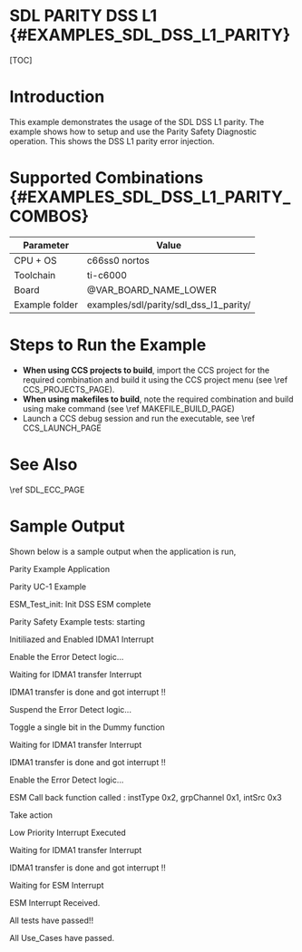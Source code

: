 # SDL PARITY DSS L1 {#EXAMPLES_SDL_DSS_L1_PARITY}

[TOC]

# Introduction

This example demonstrates the usage of the SDL DSS L1 parity. The example shows how to setup and use the Parity Safety Diagnostic operation.
This shows the DSS L1 parity error injection.

# Supported Combinations {#EXAMPLES_SDL_DSS_L1_PARITY_COMBOS}

 Parameter      | Value
 ---------------|-----------
 CPU + OS       | c66ss0 nortos
 Toolchain      | ti-c6000
 Board          | @VAR_BOARD_NAME_LOWER
 Example folder | examples/sdl/parity/sdl_dss_l1_parity/

# Steps to Run the Example

- **When using CCS projects to build**, import the CCS project for the required combination
  and build it using the CCS project menu (see \ref CCS_PROJECTS_PAGE).
- **When using makefiles to build**, note the required combination and build using
  make command (see \ref MAKEFILE_BUILD_PAGE)
- Launch a CCS debug session and run the executable, see \ref CCS_LAUNCH_PAGE

# See Also

\ref SDL_ECC_PAGE

# Sample Output

Shown below is a sample output when the application is run,

Parity Example Application

Parity UC-1 Example

ESM_Test_init: Init DSS ESM complete

Parity Safety Example tests: starting

Initiliazed and Enabled IDMA1 Interrupt

Enable the Error Detect logic...

Waiting for IDMA1 transfer Interrupt

IDMA1 transfer is done and got interrupt !!

Suspend the Error Detect logic...

Toggle a single bit in the Dummy function

Waiting for IDMA1 transfer Interrupt

IDMA1 transfer is done and got interrupt !!

Enable the Error Detect logic...

ESM Call back function called : instType 0x2, grpChannel 0x1, intSrc 0x3 
 
Take action 

Low Priority Interrupt Executed

Waiting for IDMA1 transfer Interrupt

IDMA1 transfer is done and got interrupt !!

Waiting for ESM Interrupt

ESM Interrupt Received.

All tests have passed!!

All Use_Cases have passed. 

